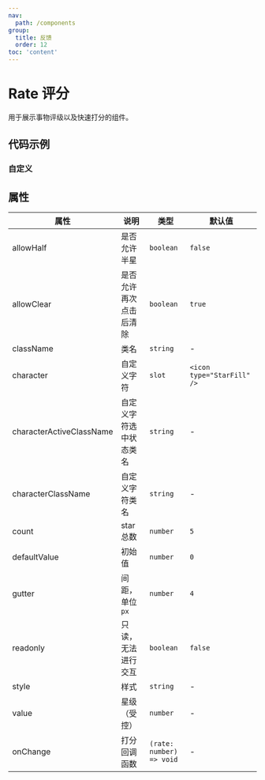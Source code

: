 ```yaml
---
nav:
  path: /components
group:
  title: 反馈
  order: 12
toc: 'content'
---
```


# Rate 评分

<!-- <code src="../../docs/components/compatibility.tsx" inline="true"></code> -->

用于展示事物评级以及快速打分的组件。

## 代码示例

<code src='../../demo/pages/Rate/index'></code>

### 自定义

<!-- <code src='pages/RateCustom/index'></code> -->

## 属性


| 属性 | 说明 | 类型 | 默认值 |
| ---- | ---- | ---- | ---- |
| allowHalf | 是否允许半星 | `boolean` | `false` |
| allowClear | 是否允许再次点击后清除 | `boolean` | `true` |
| className | 类名 | `string` | - |
| character | 自定义字符 | `slot` | `<icon type="StarFill" />` |
| characterActiveClassName | 自定义字符选中状态类名 | `string` | - |
| characterClassName | 自定义字符类名 | `string` | - |
| count | star 总数 | `number` | `5` |
| defaultValue | 初始值 | `number` | `0` |
| gutter | 间距，单位 `px` | `number` | `4` |
| readonly | 只读，无法进行交互 | `boolean` | `false` |
| style | 样式 | `string` | - |
| value | 星级（受控） | `number` | - |
| onChange | 打分回调函数 | `(rate: number) => void` | - |
